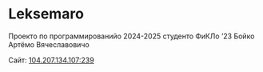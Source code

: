 ﻿# Leksemaro
Проекто по программированийо 2024-2025 студенто ФиКЛо ʼ23 Бойко Артёмо Вячеславовичо

Сайт: [104.207.134.107:239](http://104.207.134.107:239/)
